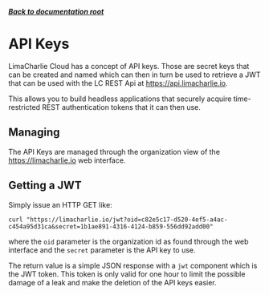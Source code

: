 ***[Back to documentation root](README.md)***

# API Keys

LimaCharlie Cloud has a concept of API keys. Those are secret keys that can be created and named which can then in turn
be used to retrieve a JWT that can be used with the LC REST Api at https://api.limacharlie.io.

This allows you to build headless applications that securely acquire time-restricted REST authentication tokens that it
can then use.

## Managing
The API Keys are managed through the organization view of the https://limacharlie.io web interface.

## Getting a JWT
Simply issue an HTTP GET like:
```
curl "https://limacharlie.io/jwt?oid=c82e5c17-d520-4ef5-a4ac-c454a95d31ca&secret=1b1ae891-4316-4124-b859-556dd92add00"
```
where the `oid` parameter is the organization id as found through the web interface and the `secret` parameter is the API
key to use.

The return value is a simple JSON response with a `jwt` component which is the JWT token. This token is only valid for one
hour to limit the possible damage of a leak and make the deletion of the API keys easier.